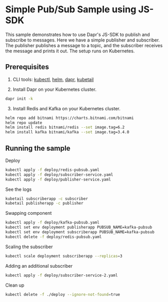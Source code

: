 # Simple Pub/Sub Sample using JS-SDK

This sample demonstrates how to use Dapr's JS-SDK to publish and subscribe to messages. Here we have a simple publisher and subscriber. The publisher publishes a message to a topic, and the subscriber receives the message and prints it out. The setup runs on Kubernetes.

## Prerequisites

1. CLI tools: [kubectl](https://kubernetes.io/docs/tasks/tools/install-kubectl/), [helm](https://helm.sh/docs/intro/install/), [dapr](https://docs.dapr.io/getting-started/install-dapr-cli/), [kubetail](https://github.com/johanhaleby/kubetail)

2. Install Dapr on your Kubernetes cluster. 
```bash
dapr init -k
```

3. Install Redis and Kafka on your Kubernetes cluster. 
```bash
helm repo add bitnami https://charts.bitnami.com/bitnami
helm repo update
helm install redis bitnami/redis --set image.tag=6.2
helm install kafka bitnami/kafka --set image.tag=3.4.0
```

## Running the sample

Deploy
```bash
kubectl apply -f deploy/redis-pubsub.yaml
kubectl apply -f deploy/subscriber-service.yaml
kubectl apply -f deploy/publisher-service.yaml
```

See the logs
```bash
kubetail subscriberapp -c subscriber
kubetail publisherapp -c publisher
```

Swapping component
```bash
kubectl apply -f deploy/kafka-pubsub.yaml
kubectl set env deployment publisherapp PUBSUB_NAME=kafka-pubsub
kubectl set env deployment subscriberapp PUBSUB_NAME=kafka-pubsub
kubectl delete -f deploy/redis-pubsub.yaml
```

Scaling the subscriber
```bash
kubectl scale deployment subscriberapp --replicas=3
```

Adding an additional subscriber
```bash
kubectl apply -f deploy/subscriber-service-2.yaml
```

Clean up
```bash
kubectl delete -f ./deploy --ignore-not-found=true
```
